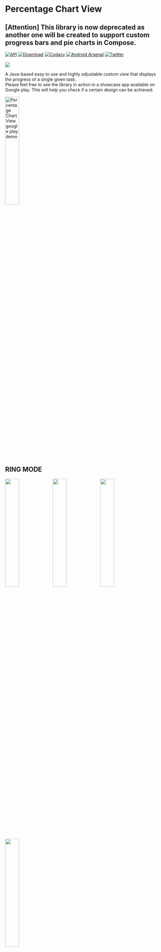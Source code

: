 # Percentage Chart View
## [Attention] This library is now deprecated as another one will be created to support custom progress bars and pie charts in Compose.
[![API](https://img.shields.io/badge/API-16%2B-brightgreen.svg?style=flat)](https://android-arsenal.com/api?level=16)
[![Download](https://api.bintray.com/packages/ramijemli/PercentageChartView/com.ramijemli.percentagechartview/images/download.svg?version=0.3.1)](https://bintray.com/ramijemli/PercentageChartView/com.ramijemli.percentagechartview/0.3.1/link)
[![Codacy](https://api.codacy.com/project/badge/Grade/41c7a0fa1c104a318e60dc4673e83590)](https://www.codacy.com/app/RamiJ3mli/PercentageChartView?utm_source=github.com&amp;utm_medium=referral&amp;utm_content=RamiJ3mli/PercentageChartView&amp;utm_campaign=Badge_Grade)
[![Android Arsenal](https://img.shields.io/badge/Android%20Arsenal-PercentageChartView-yellow.svg?style=flat)](https://android-arsenal.com/details/1/7600)
[![Twitter](https://img.shields.io/badge/Twitter-@RamiJemli-blue.svg?style=flat)](http://twitter.com/rami_jemli)
<br/>
<br/>
<img src="art/cover.png" />
<br/>

A Java-based easy to use and highly adjustable custom view that displays the progress of a single given task.
<br/>Please feel free to see the library in action in a showcase app available on Google play. This will help you check if a certain design can be achieved.

<a href="https://play.google.com/store/apps/details?id=com.ramijemli.percentagechartview"><img src="art/google-play-badge.png" title="Percentage Chart View google play demo"  width="30%"></a>

## RING MODE
<img src="art/showcase_1.gif" width="30%"/>  <img src="art/showcase_2.gif" width="30%"/>  <img src="art/showcase_3.gif" width="30%"/>  <br/>  <img src="art/showcase_4.gif" width="30%"/><br/>

## PIE MODE
<img src="art/showcase_5.gif" width="30%"/>  <img src="art/showcase_6.gif" width="30%"/>  <img src="art/showcase_7.gif" width="30%"/>  <br/>  <img src="art/showcase_8.gif" width="30%"/><br/>

## FILL MODE
<img src="art/showcase_9.gif" width="30%"/>  <img src="art/showcase_10.gif" width="30%"/>  <img src="art/showcase_11.gif" width="30%"/>  <br/>  <img src="art/showcase_12.gif" width="30%"/><br/>

## SETUP
Dependency should be declared in your app module level  `build.gradle` file:  
  
```  
dependencies {    

    implementation 'com.ramijemli.percentagechartview:percentagechartview:0.3.1' 
    
}  
```  

## HOW TO USE
```  
    <com.ramijemli.percentagechartview.PercentageChartView
        android:id="@+id/view_id"
        android:layout_width="match_parent"
        android:layout_height="match_parent"
        app:pcv_mode="pie"
        app:pcv_orientation="counter_clockwise"
        app:pcv_animDuration="800"
        app:pcv_animInterpolator="anticipate_overshoot"
        app:pcv_progress="10"
        app:pcv_startAngle="90"/>
  ```  

### Attributes  
| Name | Format | Default | Supported modes | Description |
| --- | :---: | :---: | :---: | --- | 
| `pcv_mode` | `enum` | `pie` | - | Sets percentage chart appearance to **`"ring"`**, **`"pie"`**, or **`"fill"`**. |  
| `pcv_orientation` | `enum` | `clockwise` | Pie, Ring | Sets progress's drawing direction to **`"clockwise"`** or **`"counter_clockwise"`**. |  
| `pcv_startAngle` | `integer` | `0` | All | Sets progress's drawing start angle to **\[0..360]**. |  
| `pcv_animDuration` | `integer` | `400` | All | Sets progress update's animation duration. |  
| `pcv_animInterpolator` | `enum` | `linear` | All | Sets progress update's animation interpolator to **`"linear"`**, **`"accelerate"`**, **`"decelerate"`**, **`"accelerate_decelerate"`**, **`"anticipate"`**, **`"overshoot"`**, **`"anticipate_overshoot"`**, **`"bounce"`**, **`"fast_out_linear_in"`**, **`"fast_out_slow_in"`**, **`"linear_out_slow_in"`**. | 
| `pcv_drawBackground` | `boolean` | `true` for pie mode <br/>`false` for ring mode | All | Sets whether to draw background or not. |  
| `pcv_backgroundColor` | `color` | `#000000` | All | Sets background color. |  
| `pcv_progress` | `integer` | `0` | All | Sets current progress. |  
| `pcv_progressColor` | `color` | Accent color | All | Sets progress color. |  
| `pcv_textColor` | `color` | `#ffffff` | All | Sets text color. |  
| `pcv_textSize` | `dimension` | `#12sp` | All | Sets text size in SP. |  
| `pcv_typeface` | `string` | System font | All | Sets progress text's typeface file path in assets folder. |  
| `pcv_textStyle` | `flag` | `normal` | All | Sets progress text's style to **`"normal"`**, **`"bold"`**, **`"italic"`**, **`"bold\|italic"`**. |  
| `pcv_textShadowColor` |  `color` | `#00ffffff` | All | Sets text shadow/glow color. |  
| `pcv_textShadowRadius` | `string` | `0` | All | Sets text shadow/glow radius. |  
| `pcv_textShadowDistX` | `float` | `0` | All | Sets text shadow/glow's x-axis distance. |  
| `pcv_textShadowDistY` | `float` | `0` | All | Sets text shadow/glow's y-axis distance. |  
| `pcv_backgroundOffset` | `dimension` | `0dp` | Pie, Fill | Sets a margin only for background. |  
| `pcv_drawBackgroundBar` | `boolean` | `true` | Ring | Sets whether to draw background bar or not. |  
| `pcv_backgroundBarThickness` | `dimension` | `16dp` | Ring | Sets background bar's thickness in DP. |  
| `pcv_backgroundBarColor` | `color` | `#000000` | Ring | Sets background color. |  
| `pcv_progressBarThickness` | `dimension` | `16dp` | Ring | Sets progress bar's thickness in DP. |  
| `pcv_progressBarStyle` | `enum` | `round` | Ring | Sets progress bar's style to **`"round"`** or **`"square"`**. |  
| `pcv_gradientType` | `enum` | - | All | Sets the gradient colors' type for progress to **`"linear"`**, **`"radial"`**, or **`"sweep"`**. (sweep is not supported for fill mode) |  
| `pcv_gradientColors` | `string` | - | All | Sets the gradient colors for progress in a comma separated hex color values format; **`"#F44336 , #2196F3 , #00BCD4"`**. |  
| `pcv_gradientDistributions` | `string` | - | All | Sets the gradient colors' distribution in a comma separated float values format; **`"0.2 , 0.5 , 0.8"`**.<br/> Values must be monotonic and belong to **\[0..1]**. If ignored colors will be distributed evenly.  |  
| `pcv_gradientAngle` | `integer` | `pcv_startAngle` | All | Sets linear gradient colors' drawing angle to **\[0..360]**. |  

### Start angle
`pcv_startAngle` and `pcv_gradientAngle` attributes accept values following the next illustration.

<img src="art/angle.png" width="30%"/>

### Fluent API
All XML attributes have their Java counterparts except the `pcv_mode` attribute (for now).

Updates can be set by making the changes and calling  `apply()`. This will make sure to redraw the view only once at the end.

    mChart.textColor(Color.BLACK)  
          .textSize(sizeSp)  
          .typeface(typeface)  
          .textShadow(Color.WHITE, 2f, 2f, 2f)  
          .progressColor(Color.RED)  
          .backgroundColor(Color.BLACK)  
          .apply();
For a single update, you can call the needed setter method. e.g.  `setTextSize(sizeSp)`.

### Progress-based adaptive colors
To use the color per progress feature, you have to pass an **`AdaptiveColorProvider`** class using the **`setAdaptiveColorProvider()`** method. <br/>
Adaptive colors can be applied to progress, background, text, and background bar. <br/>
It's worth mentioning that gradient colors have a higher priority than the provided colors, and that you can ignore redefining the methods you don't need as they have an implementation by default.
  
``` 
AdaptiveColorProvider colorProvider = new AdaptiveColorProvider() {  
    @Override  
    public int provideProgressColor(float progress) {  
        if (progress <= 25)  
            return colorOne;  
        else if (progress <= 50)  
            return colorTwo;  
        else if (progress <= 75)  
            return colorThree;  
        else return colorFour;  
    }
  
    @Override  
    public int provideBackgroundColor(float progress) {  
		//This will provide a bg color that is 80% darker than progress color.
        return ColorUtils.blendARGB(provideProgressColor(progress), Color.BLACK, .8f);  
    }  
  
    @Override  
    public int provideTextColor(float progress) {  
        return provideProgressColor(progress);  
    }
  
    @Override  
    public int provideBackgroundBarColor(float progress) {  
        return ColorUtils.blendARGB(provideProgressColor(progress), Color.BLACK, .5f);  
    }  
};

mPieChart.setAdaptiveColorProvider(colorProvider);
```

### Progress changed listener
It's possible to get progress updates by setting an **`OnProgressChangeListener`**.
``` 
chart.setOnProgressChangeListener(new PercentageChartView.OnProgressChangeListener() {
    @Override
    public void onProgressChanged(float progress) {
        Log.d(TAG, String.valueOf(progress));
    }
});
``` 

### Text formatter
For text, you can use another unit instead of percentage. You have to pass a **`ProgressTextFormatter`** class using the **`setTextFormatter()`** method. <br/>
``` 
mRingChart.setTextFormatter(new ProgressTextFormatter() {  
    @Override  
    public String provideFormattedText(float progress) {  
        int days = (int) (progress * maxDays / 100);  
        return days + " days";  
    }  
});
```

## TO DO
-   [x] ~~Initial release~~  
-   [x] ~~Progress based adaptive color support~~ 
-   [x] ~~Text style support~~ 
-   [x] ~~Filled background support for ring mode~~  
-   [x] ~~Text typeface support~~  
-   [x] ~~Progress change listener~~  
-   [x] ~~Progress based adaptive color support for text, background and background bar~~
-   [x] ~~Draw orientation support~~
-   [x] ~~Text shadow/glow support~~
-   [ ] Background bar and progress bar offset support  
-   [x] ~~Text formatter support~~
-   [x] ~~Gradient colors support~~ 
-   [x] ~~Builder pattern based update pipeline~~
-   [x] ~~New mode/appearance~~
-   [ ] Segmented style support for ring mode  
-   [ ] SpannableString support  

## CONTRIBUTION
All bugs, feature requests, feedback, etc. are welcome. Please, feel free to [create an issue](https://github.com/RamiJ3mli/PercentageChartView/issues).  

You can contribute by opening pull requests on dev branch. Please try to push commits per feature for a clean commit history.

## APPS USING IT
Are you using this library in your app? Let us know and we'll show it here.

## CONTRIBUTORS    
<table>    
<tr>    
<td>    
<a href="https://github.com/RamiJ3mli"><img src="https://avatars2.githubusercontent.com/u/22471667?s=460&v=4" title="Rami Jemli" width="80" height="80"></a><br /><sub><center><b>Rami Jemli</b></center></sub>    
</td>    
</tr>    
</table>    

## LICENSE    
``` 
Copyright 2019 Rami Jemli

Licensed under the Apache License, Version 2.0 (the "License");
you may not use this file except in compliance with the License.
You may obtain a copy of the License at

    http://www.apache.org/licenses/LICENSE-2.0

Unless required by applicable law or agreed to in writing, 
software distributed under the License is distributed on an "AS IS" BASIS, 
WITHOUT WARRANTIES OR CONDITIONS OF ANY KIND, either express or implied. 
See the License for the specific language governing permissions 
and limitations under the License.
``` 
